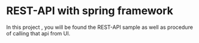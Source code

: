 <h1>REST-API with spring framework</h1>

<p>In this project , you will be found the REST-API sample as well as procedure of calling that api from UI.</p>

